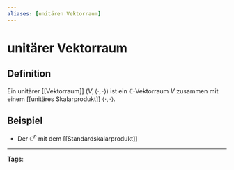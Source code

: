 ```yaml
---
aliases: [unitären Vektorraum]
---
```


# unitärer Vektorraum

## Definition

Ein unitärer [[Vektorraum]] $(V,\langle\cdot, \cdot\rangle)$ ist ein $\mathbb{C}$-Vektorraum $V$ zusammen mit einem [[unitäres Skalarprodukt]] $\langle\cdot, \cdot\rangle$.

## Beispiel

- Der $\mathbb{C}^n$ mit dem [[Standardskalarprodukt]]

---

**Tags**:
